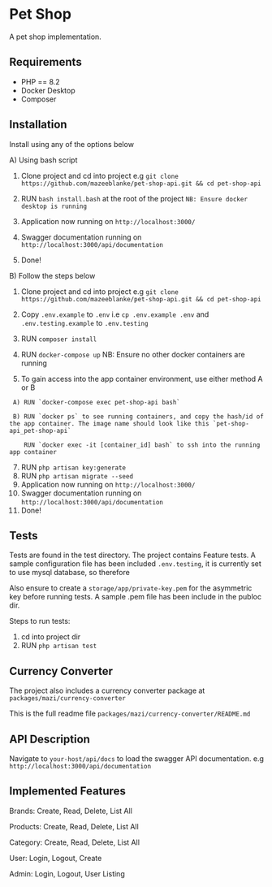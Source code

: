 # Pet Shop

A pet shop implementation.

## Requirements
 - PHP == 8.2
 - Docker Desktop
 - Composer 

## Installation

Install using any of the options below

A) Using bash script

  1. Clone project and cd into project e.g `git clone https://github.com/mazeeblanke/pet-shop-api.git && cd pet-shop-api`

  2. RUN ` bash install.bash ` at the root of the project `NB: Ensure docker desktop is running`
  3. Application now running on `http://localhost:3000/`
  4. Swagger documentation running on `http://localhost:3000/api/documentation`
  5. Done!

B) Follow the steps below

1. Clone project and cd into project e.g `git clone https://github.com/mazeeblanke/pet-shop-api.git && cd pet-shop-api`
2. Copy `.env.example` to `.env` i.e `cp .env.example .env` and `.env.testing.example` to `.env.testing`
3. RUN `composer install`
4. RUN `docker-compose up` NB: Ensure no other docker containers are running

5. To gain access into the app container environment, use either method A or B
``` 
 A) RUN `docker-compose exec pet-shop-api bash`
```
```
 B) RUN `docker ps` to see running containers, and copy the hash/id of the app container. The image name should look like this `pet-shop-api_pet-shop-api`

    RUN `docker exec -it [container_id] bash` to ssh into the running app container
```

7. RUN `php artisan key:generate`
8. RUN `php artisan migrate --seed`
9. Application now running on `http://localhost:3000/`
10. Swagger documentation running on `http://localhost:3000/api/documentation`
11. Done!



## Tests

Tests are found in the test directory. The project contains Feature tests.
A sample configuration file has been included `.env.testing`, it is currently set to use mysql database, so therefore

Also ensure to create a `storage/app/private-key.pem` for the asymmetric key before running tests. A sample .pem file has been include in the publoc dir. 

Steps to run tests:

1. cd into project dir
2. RUN `php artisan test`

## Currency Converter

The project also includes a currency converter package at `packages/mazi/currency-converter`

This is the full readme file `packages/mazi/currency-converter/README.md`

API Description
---------------
Navigate to `your-host/api/docs` to load the swagger API documentation. e.g `http://localhost:3000/api/documentation`


Implemented Features
--------------------
Brands: Create, Read, Delete, List All

Products: Create, Read, Delete, List All

Category: Create, Read, Delete, List All

User: Login, Logout, Create

Admin: Login, Logout, User Listing
